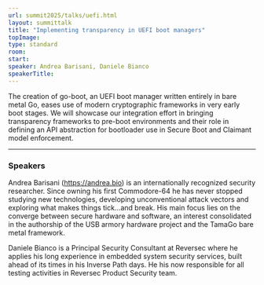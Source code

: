 ```yaml
---
url: summit2025/talks/uefi.html
layout: summittalk
title: "Implementing transparency in UEFI boot managers"
topImage:
type: standard
room:
start:
speaker: Andrea Barisani, Daniele Bianco
speakerTitle:
---
```


<div class="font-google font-medium">

The creation of go-boot, an UEFI boot manager written entirely in bare metal Go,
eases use of modern cryptographic frameworks in very early boot stages. We will
showcase our integration effort in bringing transparency frameworks to pre-boot
environments and their role in defining an API abstraction for bootloader use in
Secure Boot and Claimant model enforcement.

---

### Speakers

Andrea Barisani (https://andrea.bio) is an internationally recognized security
researcher. Since owning his first Commodore-64 he has never stopped studying
new technologies, developing unconventional attack vectors and exploring what
makes things tick…and break. His main focus lies on the converge between secure
hardware and software, an interest consolidated in the authorship of the USB
armory hardware project and the TamaGo bare metal framework.

Daniele Bianco is a Principal Security Consultant at Reversec where he applies
his long experience in embedded system security services, built ahead of its
times in his Inverse Path days. He his now responsible for all testing
activities in Reversec Product Security team.

</div>
